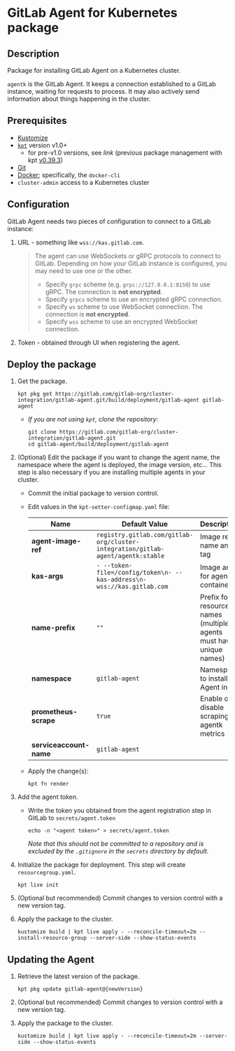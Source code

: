 # GitLab Agent for Kubernetes package

## Description

Package for installing GitLab Agent on a Kubernetes cluster.

`agentk` is the GitLab Agent. It keeps a connection established to a GitLab instance, waiting for requests to process. It may also actively send information about things happening in the cluster.

## Prerequisites

- [Kustomize](https://kustomize.io/)
- [`kpt`](https://kpt.dev/book/01-getting-started/01-system-requirements) version v1.0+
  - for pre-v1.0 versions, see *link* (previous package management with kpt [v0.39.3](https://github.com/GoogleContainerTools/kpt/releases/tag/v0.39.3))
- [Git](https://git-scm.com/book/en/v2/Getting-Started-Installing-Git)
- [Docker](https://docs.docker.com/get-docker/); specifically, the `docker-cli`
- `cluster-admin` access to a Kubernetes cluster

## Configuration

GitLab Agent needs two pieces of configuration to connect to a GitLab instance:

1. URL - something like `wss://kas.gitlab.com`.

    > The agent can use WebSockets or gRPC protocols to connect to GitLab. Depending on how your GitLab instance is configured, you may need to use one or the other.
    >
    > - Specify `grpc` scheme (e.g. `grpc://127.0.0.1:8150`) to use gRPC. The connection is **not encrypted**.
    > - Specify `grpcs` scheme to use an encrypted gRPC connection.
    > - Specify `ws` scheme to use WebSocket connection. The connection is **not encrypted**.
    > - Specify `wss` scheme to use an encrypted WebSocket connection.

1. Token - obtained through UI when registering the agent.

## Deploy the package

1. Get the package.

    ```shell
    kpt pkg get https://gitlab.com/gitlab-org/cluster-integration/gitlab-agent.git/build/deployment/gitlab-agent gitlab-agent
    ```

   - *If you are not using `kpt`, clone the repository*:

     ```shell
     git clone https://gitlab.com/gitlab-org/cluster-integration/gitlab-agent.git
     cd gitlab-agent/build/deployment/gitlab-agent
     ```

1. (Optional) Edit the package if you want to change the agent name, the namespace where the agent is deployed, the image version, etc... This step is also necessary if you are installing multiple agents in your cluster.

    - Commit the initial package to version control.
    - Edit values in the `kpt-setter-configmap.yaml` file:

        | Name                    | Default Value                                                                   | Description                                                        |
        | ----------------------- | ------------------------------------------------------------------------------- | ------------------------------------------------------------------ |
        | **agent-image-ref**     | `registry.gitlab.com/gitlab-org/cluster-integration/gitlab-agent/agentk:stable` | Image ref name and tag                                             |
        | **kas-args**            | `- --token-file=/config/token\n- --kas-address\n- wss://kas.gitlab.com`         | Image args for agentk container                                    |
        | **name-prefix**         | `""`                                                                            | Prefix for resource names (multiple agents must have unique names) |
        | **namespace**           | `gitlab-agent`                                                                  | Namespace to install Agent into                                    |
        | **prometheus-scrape**   | `true`                                                                          | Enable or disable scraping of agentk metrics                       |
        | **serviceaccount-name** | `gitlab-agent`                                                                  |                                                                    |

    - Apply the change(s):

        ```shell
        kpt fn render
        ```

1. Add the agent token.

    - Write the token you obtained from the agent registration step in GitLab to `secrets/agent.token`

        ```shell
        echo -n "<agent token>" > secrets/agent.token
        ```

        *Note that this should not be committed to a repository and is excluded by the `.gitignore` in the `secrets` directory by default.*

1. Initialize the package for deployment. This step will create `resourcegroup.yaml`.

    ```shell
    kpt live init
    ```

1. (Optional but recommended) Commit changes to version control with a new version tag.

1. Apply the package to the cluster.

    ```shell
    kustomize build | kpt live apply - --reconcile-timeout=2m --install-resource-group --server-side --show-status-events
    ```

## Updating the Agent

1. Retrieve the latest version of the package.

    ```shell
    kpt pkg update gitlab-agent@{newVersion}
    ```

1. (Optional but recommended) Commit changes to version control with a new version tag.

1. Apply the package to the cluster.

    ```shell
    kustomize build | kpt live apply - --reconcile-timeout=2m --server-side --show-status-events
    ```
